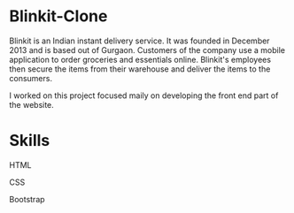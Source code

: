 # Blinkit-Clone
Blinkit is an Indian instant delivery service. It was founded in December 2013 and is based out of Gurgaon. Customers of the company use a mobile application to order groceries and essentials online. Blinkit's employees then secure the items from their warehouse and deliver the items to the consumers.

I worked on this project focused maily on developing the front end part of the website.

# Skills

HTML

CSS

Bootstrap
